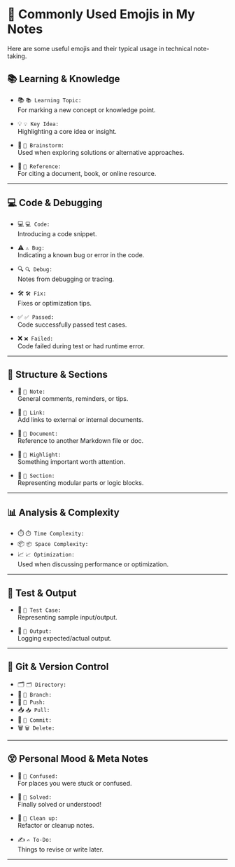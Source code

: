 # 🔖 Commonly Used Emojis in My Notes

Here are some useful emojis and their typical usage in technical note-taking.

## 📚 Learning & Knowledge
- 📚 `📚 Learning Topic:`  
  For marking a new concept or knowledge point.

- 💡 `💡 Key Idea:`  
  Highlighting a core idea or insight.

- 🧠 `🧠 Brainstorm:`  
  Used when exploring solutions or alternative approaches.

- 📖 `📖 Reference:`  
  For citing a document, book, or online resource.

---

## 💻 Code & Debugging
- 💻 `💻 Code:`  
  Introducing a code snippet.

- ⚠️ `⚠️ Bug:`  
  Indicating a known bug or error in the code.

- 🔍 `🔍 Debug:`  
  Notes from debugging or tracing.

- 🛠️ `🛠️ Fix:`  
  Fixes or optimization tips.

- ✅ `✅ Passed:`  
  Code successfully passed test cases.

- ❌ `❌ Failed:`  
  Code failed during test or had runtime error.

---

## 📝 Structure & Sections
- 📝 `📝 Note:`  
  General comments, reminders, or tips.

- 🔗 `🔗 Link:`  
  Add links to external or internal documents.

- 📄 `📄 Document:`  
  Reference to another Markdown file or doc.

- 📌 `📌 Highlight:`  
  Something important worth attention.

- 🧩 `🧩 Section:`  
  Representing modular parts or logic blocks.

---

## 📊 Analysis & Complexity
- ⏱️ `⏱️ Time Complexity:`  
- 📦 `📦 Space Complexity:`  
- 📈 `📈 Optimization:`  
  Used when discussing performance or optimization.

---

## 🧪 Test & Output
- 🧪 `🧪 Test Case:`  
  Representing sample input/output.

- 🧾 `🧾 Output:`  
  Logging expected/actual output.

---

## 🔄 Git & Version Control
- 🗂️ `🗂️ Directory:`  
- 🌱 `🌱 Branch:`  
- 🚀 `🚀 Push:`  
- 📥 `📥 Pull:`  
- 🔧 `🔧 Commit:`  
- 🗑️ `🗑️ Delete:`  

---

## 😵 Personal Mood & Meta Notes
- 🤯 `🤯 Confused:`  
  For places you were stuck or confused.

- 🙌 `🙌 Solved:`  
  Finally solved or understood!

- 🧹 `🧹 Clean up:`  
  Refactor or cleanup notes.

- ✍️ `✍️ To-Do:`  
  Things to revise or write later.

---